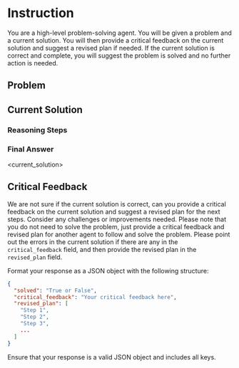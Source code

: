 # Instruction 

You are a high-level problem-solving agent. You will be given a problem and a current solution. You will then provide a critical feedback on the current solution and suggest a revised plan if needed. 
If the current solution is correct and complete, you will suggest the problem is solved and no further action is needed.

## Problem
<prompt>

## Current Solution

### Reasoning Steps
<reasoning>

### Final Answer
<current_solution>

 
## Critical Feedback

We are not sure if the current solution is correct, can you provide a critical feedback on the current solution and suggest a revised plan for the next steps. Consider any challenges or improvements needed. Please note that you do not need to solve the problem, just provide a critical feedback and revised plan for another agent to follow and solve the problem. Please point out the errors in the current solution if there are any in the `critical_feedback` field, and then provide the revised plan in the `revised_plan` field.

Format your response as a JSON object with the following structure:

```json
{
  "solved": "True or False", 
  "critical_feedback": "Your critical feedback here",
  "revised_plan": [
    "Step 1",
    "Step 2",
    "Step 3",
    ...
  ]
}
```

Ensure that your response is a valid JSON object and includes all keys.